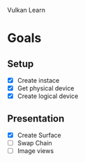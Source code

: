 Vulkan Learn

# Goals
## Setup
- [x] Create instace
- [x] Get physical device
- [x] Create logical device
## Presentation
- [x] Create Surface
- [ ] Swap Chain
- [ ] Image views
